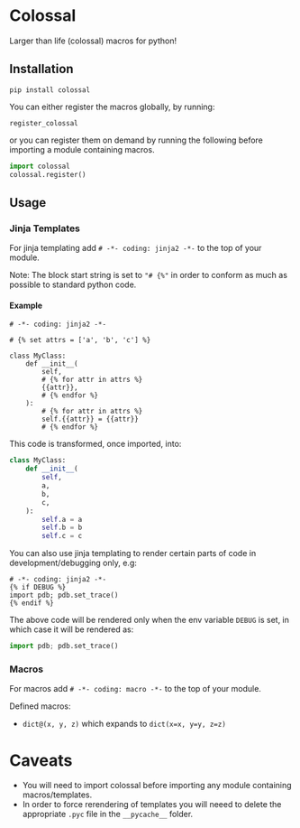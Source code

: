 Colossal
=========

Larger than life (colossal) macros for python!


## Installation

```pip install colossal```

You can either register the macros globally, by running:

```register_colossal```

or you can register them on demand by running the following before importing a module containing macros.

```python
import colossal
colossal.register()
```

## Usage

### Jinja Templates

For jinja templating add `# -*- coding: jinja2 -*-` to the top of your module.
 
Note: The block start string is set to `"# {%"` in order to conform as much as possible to standard python code.

#### Example

```
# -*- coding: jinja2 -*-

# {% set attrs = ['a', 'b', 'c'] %}

class MyClass:
    def __init__(
        self,
        # {% for attr in attrs %}
        {{attr}},
        # {% endfor %}
    ):
        # {% for attr in attrs %}
        self.{{attr}} = {{attr}}
        # {% endfor %}
```

This code is transformed, once imported, into:

```python
class MyClass:
    def __init__(
        self,
        a,
        b,
        c,
    ):
        self.a = a
        self.b = b
        self.c = c
```

You can also use jinja templating to render certain parts of code in development/debugging only, e.g:

```
# -*- coding: jinja2 -*-
{% if DEBUG %}
import pdb; pdb.set_trace()
{% endif %}
```

The above code will be rendered only when the env variable `DEBUG` is set, in which case it will be rendered as:

```python
import pdb; pdb.set_trace()
```

### Macros

For macros add `# -*- coding: macro -*-` to the top of your module.

Defined macros:

* `dict@(x, y, z)` which expands to `dict(x=x, y=y, z=z)`

# Caveats

* You will need to import colossal before importing any module containing macros/templates.
* In order to force rerendering of templates you will neeed to delete the appropriate `.pyc` file in the `__pycache__` folder.
 